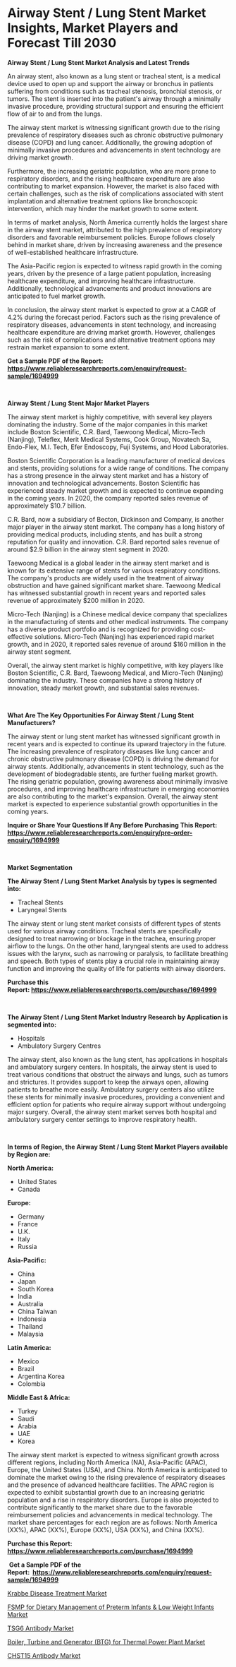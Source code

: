 <p><h1>Airway Stent / Lung Stent Market Insights, Market Players and Forecast Till 2030</h1></p><p><strong>Airway Stent / Lung Stent Market Analysis and Latest Trends</strong></p>
<p><p>An airway stent, also known as a lung stent or tracheal stent, is a medical device used to open up and support the airway or bronchus in patients suffering from conditions such as tracheal stenosis, bronchial stenosis, or tumors. The stent is inserted into the patient's airway through a minimally invasive procedure, providing structural support and ensuring the efficient flow of air to and from the lungs.</p><p>The airway stent market is witnessing significant growth due to the rising prevalence of respiratory diseases such as chronic obstructive pulmonary disease (COPD) and lung cancer. Additionally, the growing adoption of minimally invasive procedures and advancements in stent technology are driving market growth.</p><p>Furthermore, the increasing geriatric population, who are more prone to respiratory disorders, and the rising healthcare expenditure are also contributing to market expansion. However, the market is also faced with certain challenges, such as the risk of complications associated with stent implantation and alternative treatment options like bronchoscopic intervention, which may hinder the market growth to some extent.</p><p>In terms of market analysis, North America currently holds the largest share in the airway stent market, attributed to the high prevalence of respiratory disorders and favorable reimbursement policies. Europe follows closely behind in market share, driven by increasing awareness and the presence of well-established healthcare infrastructure. </p><p>The Asia-Pacific region is expected to witness rapid growth in the coming years, driven by the presence of a large patient population, increasing healthcare expenditure, and improving healthcare infrastructure. Additionally, technological advancements and product innovations are anticipated to fuel market growth.</p><p>In conclusion, the airway stent market is expected to grow at a CAGR of 4.2% during the forecast period. Factors such as the rising prevalence of respiratory diseases, advancements in stent technology, and increasing healthcare expenditure are driving market growth. However, challenges such as the risk of complications and alternative treatment options may restrain market expansion to some extent.</p></p>
<p><strong>Get a Sample PDF of the Report:&nbsp; <a href="https://www.reliableresearchreports.com/enquiry/request-sample/1694999">https://www.reliableresearchreports.com/enquiry/request-sample/1694999</a></strong></p>
<p>&nbsp;</p>
<p><strong>Airway Stent / Lung Stent Major Market Players</strong></p>
<p><p>The airway stent market is highly competitive, with several key players dominating the industry. Some of the major companies in this market include Boston Scientific, C.R. Bard, Taewoong Medical, Micro-Tech (Nanjing), Teleflex, Merit Medical Systems, Cook Group, Novatech Sa, Endo-Flex, M.I. Tech, Efer Endoscopy, Fuji Systems, and Hood Laboratories.</p><p>Boston Scientific Corporation is a leading manufacturer of medical devices and stents, providing solutions for a wide range of conditions. The company has a strong presence in the airway stent market and has a history of innovation and technological advancements. Boston Scientific has experienced steady market growth and is expected to continue expanding in the coming years. In 2020, the company reported sales revenue of approximately $10.7 billion.</p><p>C.R. Bard, now a subsidiary of Becton, Dickinson and Company, is another major player in the airway stent market. The company has a long history of providing medical products, including stents, and has built a strong reputation for quality and innovation. C.R. Bard reported sales revenue of around $2.9 billion in the airway stent segment in 2020.</p><p>Taewoong Medical is a global leader in the airway stent market and is known for its extensive range of stents for various respiratory conditions. The company's products are widely used in the treatment of airway obstruction and have gained significant market share. Taewoong Medical has witnessed substantial growth in recent years and reported sales revenue of approximately $200 million in 2020.</p><p>Micro-Tech (Nanjing) is a Chinese medical device company that specializes in the manufacturing of stents and other medical instruments. The company has a diverse product portfolio and is recognized for providing cost-effective solutions. Micro-Tech (Nanjing) has experienced rapid market growth, and in 2020, it reported sales revenue of around $160 million in the airway stent segment.</p><p>Overall, the airway stent market is highly competitive, with key players like Boston Scientific, C.R. Bard, Taewoong Medical, and Micro-Tech (Nanjing) dominating the industry. These companies have a strong history of innovation, steady market growth, and substantial sales revenues.</p></p>
<p>&nbsp;</p>
<p><strong>What Are The Key Opportunities For Airway Stent / Lung Stent Manufacturers?</strong></p>
<p><p>The airway stent or lung stent market has witnessed significant growth in recent years and is expected to continue its upward trajectory in the future. The increasing prevalence of respiratory diseases like lung cancer and chronic obstructive pulmonary disease (COPD) is driving the demand for airway stents. Additionally, advancements in stent technology, such as the development of biodegradable stents, are further fueling market growth. The rising geriatric population, growing awareness about minimally invasive procedures, and improving healthcare infrastructure in emerging economies are also contributing to the market's expansion. Overall, the airway stent market is expected to experience substantial growth opportunities in the coming years.</p></p>
<p><strong>Inquire or Share Your Questions If Any Before Purchasing This Report: <a href="https://www.reliableresearchreports.com/enquiry/pre-order-enquiry/1694999">https://www.reliableresearchreports.com/enquiry/pre-order-enquiry/1694999</a></strong></p>
<p>&nbsp;</p>
<p><strong>Market Segmentation</strong></p>
<p><strong>The Airway Stent / Lung Stent Market Analysis by types is segmented into:</strong></p>
<p><ul><li>Tracheal Stents</li><li>Laryngeal Stents</li></ul></p>
<p><p>The airway stent or lung stent market consists of different types of stents used for various airway conditions. Tracheal stents are specifically designed to treat narrowing or blockage in the trachea, ensuring proper airflow to the lungs. On the other hand, laryngeal stents are used to address issues with the larynx, such as narrowing or paralysis, to facilitate breathing and speech. Both types of stents play a crucial role in maintaining airway function and improving the quality of life for patients with airway disorders.</p></p>
<p><strong>Purchase this Report:&nbsp;<a href="https://www.reliableresearchreports.com/purchase/1694999">https://www.reliableresearchreports.com/purchase/1694999</a></strong></p>
<p>&nbsp;</p>
<p><strong>The Airway Stent / Lung Stent Market Industry Research by Application is segmented into:</strong></p>
<p><ul><li>Hospitals</li><li>Ambulatory Surgery Centres</li></ul></p>
<p><p>The airway stent, also known as the lung stent, has applications in hospitals and ambulatory surgery centers. In hospitals, the airway stent is used to treat various conditions that obstruct the airways and lungs, such as tumors and strictures. It provides support to keep the airways open, allowing patients to breathe more easily. Ambulatory surgery centers also utilize these stents for minimally invasive procedures, providing a convenient and efficient option for patients who require airway support without undergoing major surgery. Overall, the airway stent market serves both hospital and ambulatory surgery center settings to improve respiratory health.</p></p>
<p>&nbsp;</p>
<p><strong>In terms of Region, the Airway Stent / Lung Stent Market Players available by Region are:</strong></p>
<p>
    <p> <strong> North America: </strong>
        <ul>
            <li>United States</li>
            <li>Canada</li>
        </ul>
        </p> 
    <p> <strong> Europe: </strong>
        <ul>
            <li>Germany</li>
            <li>France</li>
            <li>U.K.</li>
            <li>Italy</li>
            <li>Russia</li>
        </ul>
        </p> 
    <p> <strong> Asia-Pacific: </strong>
        <ul>
            <li>China</li>
            <li>Japan</li>
            <li>South Korea</li>
            <li>India</li>
            <li>Australia</li>
            <li>China Taiwan</li>
            <li>Indonesia</li>
            <li>Thailand</li>
            <li>Malaysia</li>
        </ul>
        </p> 
    <p> <strong> Latin America: </strong>
        <ul>
            <li>Mexico</li>
            <li>Brazil</li>
            <li>Argentina Korea</li>
            <li>Colombia</li>
        </ul>
        </p> 
    <p> <strong> Middle East & Africa: </strong>
        <ul>
            <li>Turkey</li>
            <li>Saudi</li>
            <li>Arabia</li>
            <li>UAE</li>
            <li>Korea</li>
        </ul>
    </p>
    </p>
<p><p>The airway stent market is expected to witness significant growth across different regions, including North America (NA), Asia-Pacific (APAC), Europe, the United States (USA), and China. North America is anticipated to dominate the market owing to the rising prevalence of respiratory diseases and the presence of advanced healthcare facilities. The APAC region is expected to exhibit substantial growth due to an increasing geriatric population and a rise in respiratory disorders. Europe is also projected to contribute significantly to the market share due to the favorable reimbursement policies and advancements in medical technology. The market share percentages for each region are as follows: North America (XX%), APAC (XX%), Europe (XX%), USA (XX%), and China (XX%).</p></p>
<p><strong>Purchase this Report: <a href="https://www.reliableresearchreports.com/purchase/1694999">https://www.reliableresearchreports.com/purchase/1694999</a></strong></p>
<p>&nbsp;<strong>Get a Sample PDF of the Report:&nbsp;&nbsp;<a href="https://www.reliableresearchreports.com/enquiry/request-sample/1694999">https://www.reliableresearchreports.com/enquiry/request-sample/1694999</a></strong></p>
<p><strong></strong></p>
<p><p><a href="https://www.linkedin.com/pulse/krabbe-disease-treatment-market-share-amp-new-trends-analysis-vryqe/">Krabbe Disease Treatment Market</a></p><p><a href="https://medium.com/@smriti.reportprime/fsmp-for-dietary-management-of-preterm-infants-low-weight-infants-market-share-evolution-and-9c9afe319c87">FSMP for Dietary Management of Preterm Infants & Low Weight Infants Market</a></p><p><a href="https://www.linkedin.com/pulse/tsg6-antibody-market-size-share-global-analysis-report-yidte/">TSG6 Antibody Market</a></p><p><a href="https://medium.com/@chiragreportprime4/boiler-turbine-and-generator-btg-for-thermal-power-plant-market-focuses-on-market-share-size-e83307a0ed64">Boiler, Turbine and Generator (BTG) for Thermal Power Plant Market</a></p><p><a href="https://www.linkedin.com/pulse/chst15-antibody-market-insights-players-forecast-till-ljpve/">CHST15 Antibody Market</a></p></p>